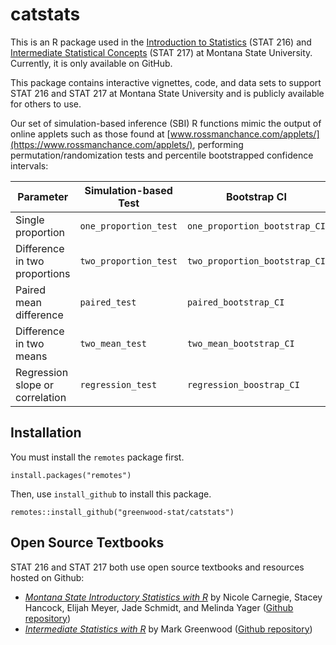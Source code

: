 # catstats

This is an R package used in the [Introduction to Statistics](https://math.montana.edu/courses/s216/) (STAT 216) and [Intermediate Statistical Concepts](https://math.montana.edu/courses/s217/) (STAT 217) at Montana State University.  Currently, it is only available on GitHub.  

This package contains interactive vignettes, code, and data sets to support STAT 216 and STAT 217 at Montana State University and is publicly available for others to use.

Our set of simulation-based inference (SBI) R functions mimic the output of online applets such as those found at [www.rossmanchance.com/applets/](https://www.rossmanchance.com/applets/), performing permutation/randomization tests and percentile bootstrapped confidence intervals:

| **Parameter** 	| **Simulation-based Test** 	| **Bootstrap CI** 	|
|-	|-	|-	|
| Single proportion 	| `one_proportion_test` 	| `one_proportion_bootstrap_CI` 	|
| Difference in two proportions 	| `two_proportion_test` 	| `two_proportion_bootstrap_CI` 	|
| Paired mean difference 	| `paired_test` 	| `paired_bootstrap_CI` 	|
| Difference in two means 	| `two_mean_test` 	| `two_mean_bootstrap_CI` 	|
| Regression slope or correlation 	| `regression_test`  	| `regression_boostrap_CI` 	|


## Installation 
You must install the `remotes` package first.

```
install.packages("remotes")
```

Then, use `install_github` to install this package.

```
remotes::install_github("greenwood-stat/catstats")
```

## Open Source Textbooks

STAT 216 and STAT 217 both use open source textbooks and resources hosted on Github:

* [_Montana State Introductory Statistics with R_](https://mtstateintrostats.github.io/IntroStatTextbook/) by Nicole Carnegie, Stacey Hancock, Elijah Meyer, Jade Schmidt, and Melinda Yager ([Github repository](https://github.com/MTstateIntroStats/IntroStatTextbook))
* [_Intermediate Statistics with R_](https://greenwood-stat.github.io/GreenwoodBookHTML/) by Mark Greenwood ([Github repository](https://github.com/greenwood-stat/GreenwoodBookHTML))